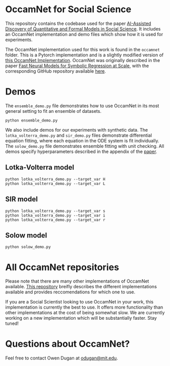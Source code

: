 # OccamNet for Social Science

This repository contains the codebase used for the paper [AI-Assisted Discovery of Quantitative and Formal Models in Social Science](https://arxiv.org/abs/2210.00563). It includes an OccamNet implementation and demo files which show how it is used for experiments.

The OccamNet implementation used for this work is found in the `occamnet` folder. This is a Pytorch implementation and is a slightly modified version of [this OccamNet Implementation](https://github.com/druidowm/OccamNet_Public/tree/main/implicit). OccamNet was originally described in the paper [Fast Neural Models for Symbolic Regression at Scale](https://arxiv.org/abs/2007.10784), with the corresponding GitHub repository available [here](https://github.com/druidowm/OccamNet_Public).

# Demos

The `ensemble_demo.py` file demonstrates how to use OccamNet in its most general setting to fit an ensemble of datasets.

    python ensemble_demo.py

We also include demos for our experiments with synthetic data. The `lotka_volterra_demo.py` and `sir_demo.py` files demonstrate differential equation fitting, where each equation in the ODE system is fit individually. The `solow_demo.py` file demonstrates ensemble fitting with unit checking. All demos specify hyperparameters described in the appendix of the [paper](https://arxiv.org/abs/2210.00563).

## Lotka-Volterra model

    python lotka_volterra_demo.py --target_var H
    python lotka_volterra_demo.py --target_var L

## SIR model

    python lotka_volterra_demo.py --target_var s
    python lotka_volterra_demo.py --target_var i
    python lotka_volterra_demo.py --target_var r


## Solow model

    python solow_demo.py


# All OccamNet repositories

Please note that there are many other implementations of OccamNet available. [This repository](https://github.com/druidowm/OccamNet_Versions) breifly describes the different implementations available and provides reccomendations for which one to use.

If you are a Social Scientist looking to use OccamNet in your work, this implementation is currently the best to use. It offers more functionality than other implementations at the cost of being somewhat slow. We are currently working on a new implementation which will be substantially faster. Stay tuned!

# Questions about OccamNet?

Feel free to contact Owen Dugan at odugan@mit.edu.
